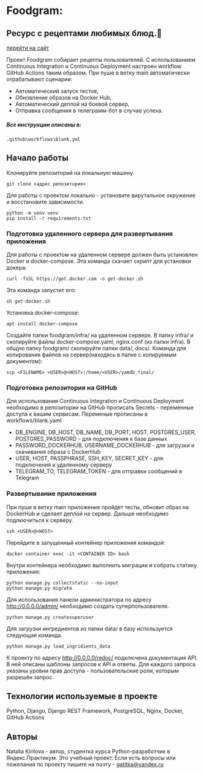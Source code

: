 # Foodgram:

## Ресурс с рецептами любимых блюд.:memo:
[перейти на сайт](http://51.250.10.113/)


Проект Foodgram собирает рецепты пользователей.
С использованием Continuous Integration и Continuous Deployment настроен workflow GitHub Actions таким образом. При пуше в ветку main автоматически отрабатывают сценарии:

- Автоматический запуск тестов,
- Обновление образов на Docker Hub,
- Автоматический деплой на боевой сервер,
- Отправка сообщения в телеграмм-бот в случае успеха.

##### Все инструкции описаны в:
```
.github\workflows\blank.yml
```

## Начало работы
Клонируйте репозиторий на локальную машину.
```
git clone <адрес репозитория>
```
Для работы с проектом локально - установите вирутальное окружение и восстановите зависимости.
```
python -m venv venv
pip install -r requirements.txt
```
### Подготовка удаленного сервера для развертывания приложения
Для работы с проектом на удаленном сервере должен быть установлен Docker и docker-compose. Эта команда скачает скрипт для установки докера:
```
curl -fsSL https://get.docker.com -o get-docker.sh
```
Эта команда запустит его:
```
sh get-docker.sh
```
Установка docker-compose:
```
apt install docker-compose
```
Создайте папки foodgram/infra/ на удаленном сервере. В папку infra/ и скопируйте файлы docker-compose.yaml, nginx.conf (из папки infra). В общую папку foodgram/ скопируйте папки data/, docs/.
Команда для копирования файлов на сервер(находясь в папке с копируемым документом):
```
scp <FILENAME> <USER>@<HOST>:/home/<USER>/yamdb_final/
```
### Подготовка репозитория на GitHub
Для использования Continuous Integration и Continuous Deployment необходимо в репозитории на GitHub прописать Secrets - переменные доступа к вашим сервисам. Переменые прописаны в workflows/blank.yaml
- DB_ENGINE, DB_HOST, DB_NAME, DB_PORT, HOST, POSTGRES_USER, POSTGRES_PASSWORD - для подключения к базе данных
- PASSWORD_DOCKERHUB, USERNAME_DOCKERHUB - для загрузки и скачивания образа с DockerHub
- USER, HOST, PASSPHRASE, SSH_KEY, SECRET_KEY - для подключения к удаленному серверу
- TELEGRAM_TO, TELEGRAM_TOKEN - для отправки сообщений в Telegram

### Развертывание приложения
При пуше в ветку main приложение пройдет тесты, обновит образ на DockerHub и сделает деплой на сервер. Дальше необходимо подлкючиться к серверу.
```
ssh <USER>@<HOST>
```
Перейдите в запущенный контейнер приложения командой:
```
docker container exec -it <CONTAINER ID> bash
```
Внутри контейнера необходимо выполнить миграции и собрать статику приложения:
```
python manage.py collectstatic --no-input
python manage.py migrate
```
Для использования панели администратора по адресу http://0.0.0.0/admin/ необходимо создать суперпользователя.
```
python manage.py createsuperuser
```
Для загрузки ингредиентов из папки data/ в базу используется следующая команда.
```
python manage.py load_ingridients_data
```
К проекту по адресу http://0.0.0.0/redoc/ подключена документация API. В ней описаны шаблоны запросов к API и ответы. Для каждого запроса указаны уровни прав доступа - пользовательские роли, которым разрешён запрос.
## Технологии используемые в проекте
Python, Django, Django REST Framework, PostgreSQL, Nginx, Docker, GitHub Actions

## Авторы
Natalia Kirilova - автор, студентка курса Python-разработчик в Яндекс.Практикум. Это учебный проект. Если есть вопросы или пожелания по проекту пишите на почту - gatitka@yandex.ru
